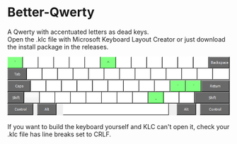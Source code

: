# Better-Qwerty
A Qwerty with accentuated letters as dead keys. <br />
Open the .klc file with Microsoft Keyboard Layout Creator or just download the install package in the releases.

![Keyboard Layout](keyboard_layout.png)

If you want to build the keyboard yourself and KLC can't open it, check your .klc file has line breaks set to CRLF.
